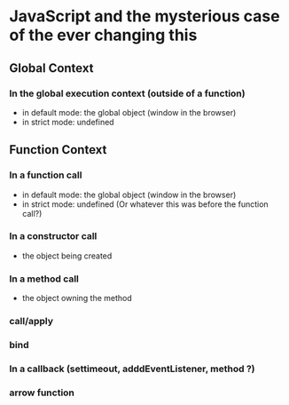 # JavaScript and the mysterious case of the ever changing this

## Global Context

### In the global execution context (outside of a function) 
* in default mode: the global object (window in the browser)
* in strict mode: undefined

## Function Context

### In a function call
* in default mode: the global object (window in the browser)
* in strict mode: undefined (Or whatever this was before the function call?)

### In a constructor call
* the object being created

### In a method call
* the object owning the method

### call/apply

### bind

### In a callback (settimeout, adddEventListener, method ?)

### arrow function